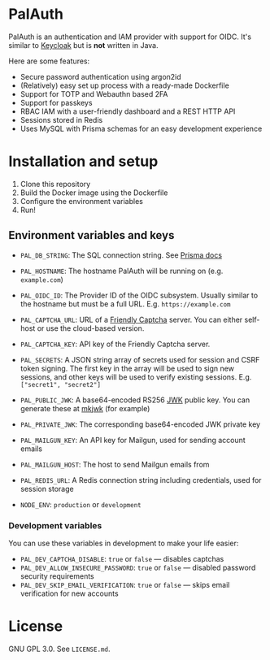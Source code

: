 # PalAuth

PalAuth is an authentication and IAM provider with support for OIDC. It's similar to [Keycloak](https://www.keycloak.org/) but is **not** written in Java.

Here are some features:

- Secure password authentication using argon2id
- (Relatively) easy set up process with a ready-made Dockerfile
- Support for TOTP and Webauthn based 2FA
- Support for passkeys
- RBAC IAM with a user-friendly dashboard and a REST HTTP API
- Sessions stored in Redis
- Uses MySQL with Prisma schemas for an easy development experience

# Installation and setup

1. Clone this repository
2. Build the Docker image using the Dockerfile
3. Configure the environment variables
4. Run!

## Environment variables and keys

- `PAL_DB_STRING`: The SQL connection string. See [Prisma docs](https://www.prisma.io/docs/concepts/database-connectors/mysql#connection-url)
- `PAL_HOSTNAME`: The hostname PalAuth will be running on (e.g. `example.com`)
- `PAL_OIDC_ID`: The Provider ID of the OIDC subsystem. Usually similar to the hostname but must be a full URL. E.g. `https://example.com`
- `PAL_CAPTCHA_URL`: URL of a [Friendly Captcha](https://friendlycaptcha.com/) server. You can either self-host or use the cloud-based version.
- `PAL_CAPTCHA_KEY`: API key of the Friendly Captcha server.
- `PAL_SECRETS`: A JSON string array of secrets used for session and CSRF token signing. The first key in the array will be used to sign new sessions, and other keys will be used to verify existing sessions. E.g. `["secret1", "secret2"]`
- `PAL_PUBLIC_JWK`: A base64-encoded RS256 [JWK](https://www.rfc-editor.org/rfc/rfc7517) public key. You can generate these at [mkjwk](https://mkjwk.org/) (for example)
- `PAL_PRIVATE_JWK`: The corresponding base64-encoded JWK private key
- `PAL_MAILGUN_KEY`: An API key for Mailgun, used for sending account emails
- `PAL_MAILGUN_HOST`: The host to send Mailgun emails from
- `PAL_REDIS_URL`: A Redis connection string including credentials, used for session storage

- `NODE_ENV`: `production` or `development`

### Development variables
You can use these variables in development to make your life easier:

- `PAL_DEV_CAPTCHA_DISABLE`: `true` or `false` — disables captchas
- `PAL_DEV_ALLOW_INSECURE_PASSWORD`: `true` or `false` — disabled password security requirements
- `PAL_DEV_SKIP_EMAIL_VERIFICATION`: `true` or `false` — skips email verification for new accounts

# License
GNU GPL 3.0. See `LICENSE.md`.

